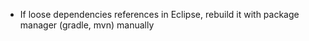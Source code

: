 * If loose dependencies references in Eclipse, rebuild it with package manager (gradle, mvn) manually